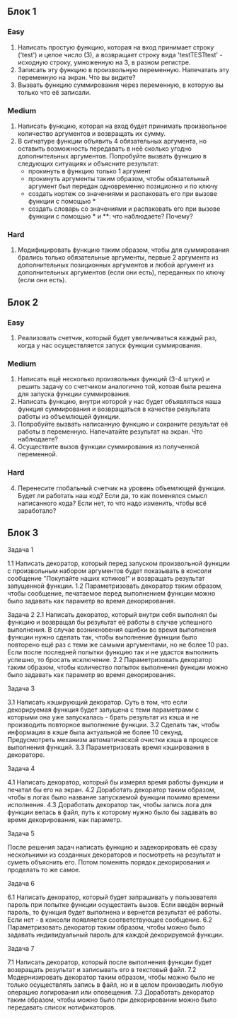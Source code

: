 ## Блок 1
### Easy

1. Написать простую функцию, которая на вход принимает строку ('test') и целое число (3), а возвращает строку вида 'testTESTtest' - исходную строку, умноженную на 3, в разном регистре.
2. Записать эту функцию в произвольную переменную. Напечатать эту переменную на экран. Что вы видите?
3. Вызвать функцию суммирования через переменную, в которую вы только что её записали.

### Medium

1. Написать функцию, которая на вход будет принимать произвольное количество аргументов и возвращать их сумму.
2. В сигнатуре функции объявить 4 обязательных аргумента, но оставить возможность передавать в неё сколько угодно
дополнительных аргументов. Попробуйте вызвать функцию в следующих ситуациях и объясните результат:
   - прокинуть в функцию только 1 аргумент
   - прокинуть аргументы таким образом, чтобы обязательный аргумент был передан одновременно позиционно и по ключу
   - создать кортеж со значениями и распаковать его при вызове функции с помощью *
   - создать словарь со значениями и распаковать его при вызове функции с помощью * и **: что наблюдаете? Почему?

### Hard

1. Модифицировать функцию таким образом, чтобы для суммирования брались только обязательные аргументы, первые
2 аргумента из дополнительных позиционных аргументов и любой аргумент из дополнительных аргументов (если они есть),
переданных по ключу (если они есть).

## Блок 2

### Easy

1. Реализовать счетчик, который будет увеличиваться каждый раз, когда у нас осуществляется запуск функции суммирования.

### Medium

1. Написать ещё несколько произвольных функций (3-4 штуки) и решить задачу со счетчиком аналогично той, котоая была
решена для запуска функции суммирования.
2. Написать функцию, внутри которой у нас будет объявляться наша функция суммирования и возвращаться в качестве 
результата работы из объемлющей функции.
3. Попробуйте вызвать написанную функцию и сохраните результат её работы в переменную. Напечатайте результат на экран.
Что наблюдаете?
4. Осуществите вызов функции суммирования из полученной переменной.

### Hard

4. Перенесите глобальный счетчик на уровень объемлющей функции. Будет ли работать наш код? Если да, то как поменялся 
смысл написанного кода? Если нет, то что надо изменить, чтобы всё заработало?

## Блок 3

Задача 1

1.1 Написать декоратор, который перед запуском произвольной функции с произвольным набором аргументов будет показывать
в консоли сообщение "Покупайте наших котиков!" и возвращать результат запущенной функции.
1.2 Параметризовать декоратор таким образом, чтобы сообщение, печатаемое перед выполнением функции можно было задавать
как параметр во время декорирования.

Задача 2
2.1 Написать декоратор, который внутри себя выполнял бы функцию и возвращал бы результат её работы в случае успешного
выполнения. В случае возникновения ошибки во время выполнения функции нужно сделать так, чтобы выполнение функции было
повторено ещё раз с теми же самыми аргументами, но не более 10 раз. Если после последней попытки функцию так и не 
удастся выполнить успешно, то бросать исключение.
2.2 Параметризовать декоратор таким образом, чтобы количество попыток выполнения функции можно было задавать как 
параметр во время декорирования.

Задача 3

3.1 Написать кэширующий декоратор. Суть в том, что если декорируемая функция будет запущена с теми параметрами с 
которыми она уже запускалась - брать результат из кэша и не производить повторное выполнение функции.
3.2 Сделать так, чтобы информация в кэше была актуальной не более 10 секунд. Предусмотреть механизм автоматической
очистки кэша в процессе выполнения функций.
3.3 Параметризовать время кэширования в декораторе.

Задача 4

4.1 Написать декоратор, который бы измерял время работы функции и печатал бы его на экран.
4.2 Доработать декоратор таким образом, чтобы в логах было название запускаемой функции помимо времени исполнения.
4.3 Доработать декоратор так, чтобы запись лога для функции велась в файл, путь к которому нужно было бы задавать
во время декорирования, как параметр.

Задача 5

После решения задач написать функцию и задекорировать её сразу несколькими из созданных декораторов и посмотреть 
на результат и суметь объяснить его. Потом поменять порядок декорирования и проделать то же самое.

Задача 6

6.1 Написать декоратор, который будет запрашивать у пользователя пароль при попытке функции осуществить вызов. Если 
введён верный пароль, то функция будет выполнена и вернется результат её работы. Если нет - в консоли появляется 
соответствующее сообщение.
6.2 Параметризовать декоратор таким образом, чтобы можно было задавать индивидуальный пароль для каждой декорируемой
функции.

Задача 7

7.1 Написать декоратор, который после выполнения функции будет возвращать результат и записывать его в текстовый файл.
7.2 Модернизировать декоратор таким образом, чтобы можно было не только осуществлять запись в файл, но и в целом 
производить любую операцию логирования или оповещения.
7.3 Доработать декоратор таким образом, чтобы можно было при декорировании можно было передавать список нотификаторов.
